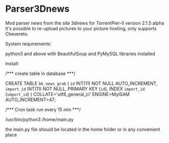 # Parser3Dnews
Mod parser news from the site 3dnews for TorrentPier-II version 2.1.5 alpha
It's possible to re-upload pictures to your picture hosting, only supports Chevereto.

System requirements:

python3 and above with BeautifulSoup and PyMySQL libraries installed

Install:

/*** create table in database ***/

CREATE TABLE `bb_news_grab` (
 `id` INT(11) NOT NULL AUTO_INCREMENT,
 `import_id` INT(11) NOT NULL,
 PRIMARY KEY (`id`),
 INDEX `import_id` (`import_id`)
)
COLLATE='utf8_general_ci'
ENGINE=MyISAM
AUTO_INCREMENT=47;

/*** Cron task run every 15 min ***/

/usr/bin/python3 /home/main.py

the main.py file should be located in the home folder or in any convenient place

